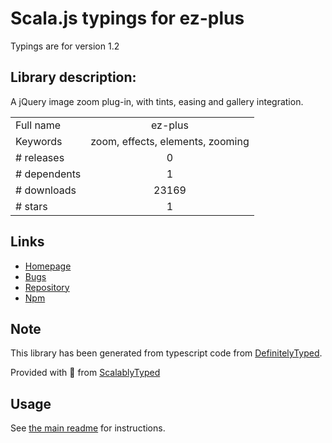 
# Scala.js typings for ez-plus

Typings are for version 1.2

## Library description:
A jQuery image zoom plug-in, with tints, easing and gallery integration.

|                    |                 |
| ------------------ | :-------------: |
| Full name          | ez-plus |
| Keywords           | zoom, effects, elements, zooming |
| # releases         | 0 |
| # dependents       | 1 |
| # downloads        | 23169 |
| # stars            | 1 |

## Links
- [Homepage](http://igorlino.github.io/elevatezoom-plus/)
- [Bugs](https://github.com/igorlino/elevatezoom-plus/issues)
- [Repository](https://github.com/igorlino/elevatezoom-plus)
- [Npm](https://www.npmjs.com/package/ez-plus)
    


## Note
This library has been generated from typescript code from [DefinitelyTyped](https://definitelytyped.org).

Provided with :purple_heart: from [ScalablyTyped](https://github.com/oyvindberg/ScalablyTyped)

## Usage
See [the main readme](../../readme.md) for instructions.



